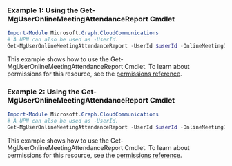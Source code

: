 ### Example 1: Using the Get-MgUserOnlineMeetingAttendanceReport Cmdlet
```powershell
Import-Module Microsoft.Graph.CloudCommunications
# A UPN can also be used as -UserId.
Get-MgUserOnlineMeetingAttendanceReport -UserId $userId -OnlineMeetingId $onlineMeetingId -MeetingAttendanceReportId $meetingAttendanceReportId -ExpandProperty "attendanceRecords" 
```
This example shows how to use the Get-MgUserOnlineMeetingAttendanceReport Cmdlet.
To learn about permissions for this resource, see the [permissions reference](/graph/permissions-reference).
### Example 2: Using the Get-MgUserOnlineMeetingAttendanceReport Cmdlet
```powershell
Import-Module Microsoft.Graph.CloudCommunications
# A UPN can also be used as -UserId.
Get-MgUserOnlineMeetingAttendanceReport -UserId $userId -OnlineMeetingId $onlineMeetingId
```
This example shows how to use the Get-MgUserOnlineMeetingAttendanceReport Cmdlet.
To learn about permissions for this resource, see the [permissions reference](/graph/permissions-reference).
